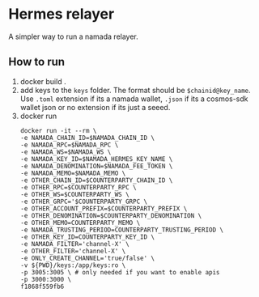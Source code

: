 # Hermes relayer

A simpler way to run a namada relayer.

## How to run

1) docker build .
2) add keys to the `keys` folder. The format should be `$chainid@key_name`. Use `.toml` extension if its a namada wallet, `.json` if its a cosmos-sdk wallet json or no extension if its just a seeed.
2) docker run 
    ```
    docker run -it --rm \
    -e NAMADA_CHAIN_ID=$NAMADA_CHAIN_ID \
    -e NAMADA_RPC=$NAMADA_RPC \
    -e NAMADA_WS=$NAMADA_WS \
    -e NAMADA_KEY_ID=$NAMADA_HERMES_KEY_NAME \
    -e NAMADA_DENOMINATION=$NAMADA_FEE_TOKEN \
    -e NAMADA_MEMO=$NAMADA_MEMO \
    -e OTHER_CHAIN_ID=$COUNTERPARTY_CHAIN_ID \
    -e OTHER_RPC=$COUNTERPARTY_RPC \
    -e OTHER_WS=$COUNTERPARTY_WS \
    -e OTHER_GRPC='$COUNTERPARTY_GRPC \
    -e OTHER_ACCOUNT_PREFIX=$COUNTERPARTY_PREFIX \
    -e OTHER_DENOMINATION=$COUNTERPARTY_DENOMINATION \
    -e OTHER_MEMO=COUNTERPARTY_MEMO \
    -e NAMADA_TRUSTING_PERIOD=COUNTERPARTY_TRUSTING_PERIOD \
    -e OTHER_KEY_ID=COUNTERPARTY_KEY_ID \
    -e NAMADA_FILTER='channel-X' \
    -e OTHER_FILTER='channel-X' \
    -e ONLY_CREATE_CHANNEL='true/false' \
    -v ${PWD}/keys:/app/keys:ro \
    -p 3005:3005 \ # only needed if you want to enable apis
    -p 3000:3000 \
    f1868f559fb6
    ```
